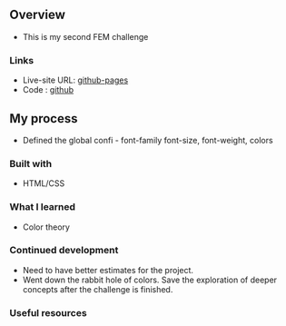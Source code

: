 
## Overview

- This is my second FEM challenge

### Links

- Live-site URL: [github-pages](https://sivakumars.github.io/FEM-HTML-CSS-Challenges/order-summary-component/)
- Code : [github](https://github.com/sivakumars/FEM-HTML-CSS-Challenges/tree/main/order-summary-component)

## My process

- Defined the global confi - font-family font-size, font-weight, colors

### Built with

 - HTML/CSS

### What I learned

 - Color theory

### Continued development

 - Need to have better estimates for the project.
 - Went down the rabbit hole of colors. Save the exploration of deeper concepts after the challenge is finished. 

### Useful resources


